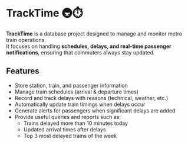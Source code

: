 
# TrackTime 🚇⏱️

**TrackTime** is a database project designed to manage and monitor metro train operations.  
It focuses on handling **schedules, delays, and real-time passenger notifications**, ensuring that commuters always stay updated.  

## Features
- Store station, train, and passenger information
- Manage train schedules (arrival & departure times)
- Record and track delays with reasons (technical, weather, etc.)
- Automatically update train timings when delays occur
- Generate alerts for passengers when significant delays are added
- Provide useful queries and reports such as:
  - Trains delayed more than 10 minutes today
  - Updated arrival times after delays
  - Top 3 most delayed trains of the week
